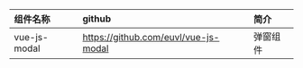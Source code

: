| 组件名称 | github | 简介 |
|:----------|:-------------|:------|
| vue-js-modal | https://github.com/euvl/vue-js-modal | 弹窗组件 |

